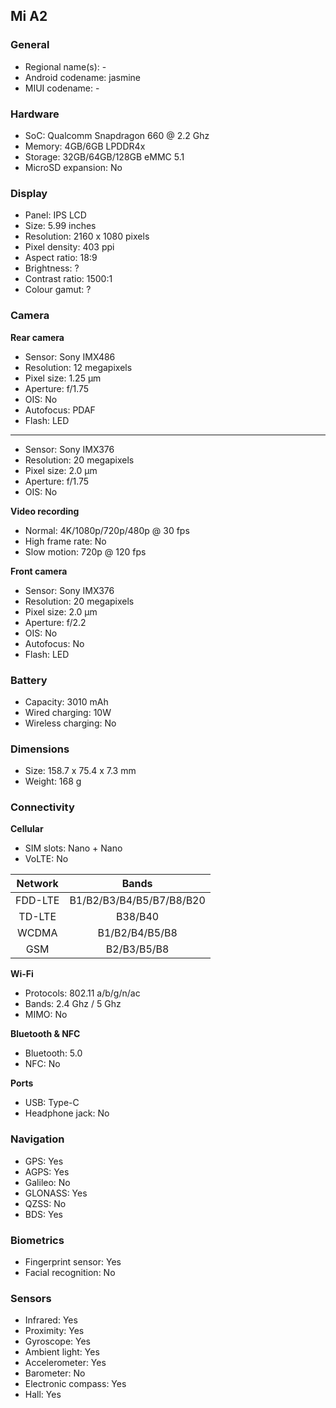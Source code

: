 ## Mi A2

### General

* Regional name(s): -
* Android codename: jasmine
* MIUI codename: -

### Hardware

* SoC: Qualcomm Snapdragon 660 @ 2.2 Ghz
* Memory: 4GB/6GB LPDDR4x
* Storage: 32GB/64GB/128GB eMMC 5.1
* MicroSD expansion: No

### Display

* Panel: IPS LCD
* Size: 5.99 inches
* Resolution: 2160 x 1080 pixels
* Pixel density: 403 ppi
* Aspect ratio: 18:9
* Brightness: ?
* Contrast ratio: 1500:1
* Colour gamut: ?

### Camera

**Rear camera**

* Sensor: Sony IMX486
* Resolution: 12 megapixels
* Pixel size: 1.25 µm
* Aperture: f/1.75
* OIS: No
* Autofocus: PDAF
* Flash: LED

---

* Sensor: Sony IMX376
* Resolution: 20 megapixels
* Pixel size: 2.0 µm
* Aperture: f/1.75
* OIS: No

**Video recording**

* Normal: 4K/1080p/720p/480p @ 30 fps
* High frame rate: No
* Slow motion: 720p @ 120 fps

**Front camera**

* Sensor: Sony IMX376
* Resolution: 20 megapixels
* Pixel size: 2.0 µm
* Aperture: f/2.2
* OIS: No
* Autofocus: No
* Flash: LED

### Battery

* Capacity: 3010 mAh
* Wired charging: 10W
* Wireless charging: No

### Dimensions

* Size: 158.7 x 75.4 x 7.3 mm
* Weight: 168 g

### Connectivity

**Cellular**

* SIM slots: Nano + Nano
* VoLTE: No

| Network | Bands |
|:-------:|:------------------------:|
| FDD-LTE | B1/B2/B3/B4/B5/B7/B8/B20 |
| TD-LTE | B38/B40 |
| WCDMA | B1/B2/B4/B5/B8 |
| GSM | B2/B3/B5/B8 |

**Wi-Fi**

* Protocols: 802.11 a/b/g/n/ac
* Bands: 2.4 Ghz / 5 Ghz
* MIMO: No

**Bluetooth & NFC**

* Bluetooth: 5.0 
* NFC: No

**Ports**

* USB: Type-C
* Headphone jack: No

### Navigation

* GPS: Yes
* AGPS: Yes
* Galileo: No
* GLONASS: Yes
* QZSS: No
* BDS: Yes

### Biometrics

* Fingerprint sensor: Yes
* Facial recognition: No

### Sensors

* Infrared: Yes
* Proximity: Yes
* Gyroscope: Yes
* Ambient light: Yes
* Accelerometer: Yes
* Barometer: No
* Electronic compass: Yes
* Hall: Yes